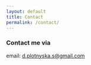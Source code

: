 ```yaml
---
layout: default
title: Contact
permalink: /contact/
---
```


### Contact me via

email: d.plotnyska.s@gmail.com